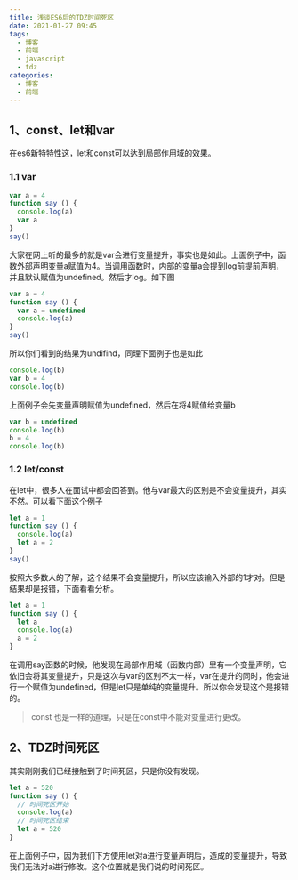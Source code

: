 ```yaml
---
title: 浅谈ES6后的TDZ时间死区
date: 2021-01-27 09:45
tags:
  - 博客
  - 前端
  - javascript
  - tdz
categories:
  - 博客
  - 前端
---
```


## 1、const、let和var

在es6新特特性这，let和const可以达到局部作用域的效果。

### 1.1 var

```js
var a = 4
function say () {
  console.log(a)
  var a
}
say()
```

大家在网上听的最多的就是var会进行变量提升，事实也是如此。上面例子中，函数外部声明变量a赋值为4。当调用函数时，内部的变量a会提到log前提前声明，并且默认赋值为undefined。然后才log。如下图

```js
var a = 4
function say () {
  var a = undefined
  console.log(a)
}
say()
```

所以你们看到的结果为undifind，同理下面例子也是如此

```js
console.log(b)
var b = 4
console.log(b)
```

上面例子会先变量声明赋值为undefined，然后在将4赋值给变量b

```js
var b = undefined
console.log(b)
b = 4
console.log(b)
```

### 1.2 let/const

在let中，很多人在面试中都会回答到。他与var最大的区别是不会变量提升，其实不然。可以看下面这个例子

```js
let a = 1
function say () {
  console.log(a)
  let a = 2
}
say()
```

按照大多数人的了解，这个结果不会变量提升，所以应该输入外部的1才对。但是结果却是报错，下面看看分析。

```js
let a = 1
function say () {
  let a
  console.log(a)
  a = 2
}
```

在调用say函数的时候，他发现在局部作用域（函数内部）里有一个变量声明，它依旧会将其变量提升，只是这次与var的区别不太一样，var在提升的同时，他会进行一个赋值为undefined，但是let只是单纯的变量提升。所以你会发现这个是报错的。

> const 也是一样的道理，只是在const中不能对变量进行更改。

## 2、TDZ时间死区

其实刚刚我们已经接触到了时间死区，只是你没有发现。

```js
let a = 520
function say () {
  // 时间死区开始
  console.log(a)
  // 时间死区结束
  let a = 520
}
```

在上面例子中，因为我们下方使用let对a进行变量声明后，造成的变量提升，导致我们无法对a进行修改。这个位置就是我们说的时间死区。